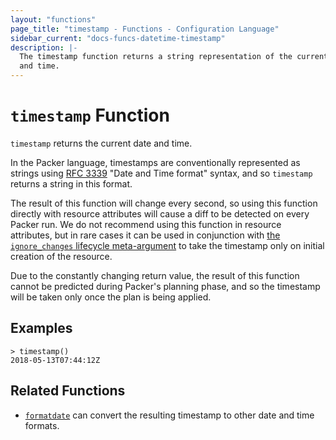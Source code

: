 ```yaml
---
layout: "functions"
page_title: "timestamp - Functions - Configuration Language"
sidebar_current: "docs-funcs-datetime-timestamp"
description: |-
  The timestamp function returns a string representation of the current date
  and time.
---
```


# `timestamp` Function


`timestamp` returns the current date and time.

In the Packer language, timestamps are conventionally represented as
strings using [RFC 3339](https://tools.ietf.org/html/rfc3339)
"Date and Time format" syntax, and so `timestamp` returns a string
in this format.

The result of this function will change every second, so using this function
directly with resource attributes will cause a diff to be detected on every
Packer run. We do not recommend using this function in resource attributes,
but in rare cases it can be used in conjunction with
[the `ignore_changes` lifecycle meta-argument](../resources.html#ignore_changes)
to take the timestamp only on initial creation of the resource.

Due to the constantly changing return value, the result of this function cannot
be predicted during Packer's planning phase, and so the timestamp will be
taken only once the plan is being applied.

## Examples

```
> timestamp()
2018-05-13T07:44:12Z
```

## Related Functions

* [`formatdate`](./formatdate.html) can convert the resulting timestamp to
  other date and time formats.
